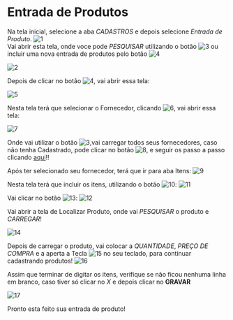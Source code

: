 # Entrada de Produtos

Na tela inicial, selecione a aba *CADASTROS* e depois selecione *Entrada de Produto*.
![1](/nfbr/img/premium/1.png)			
Vai abrir esta tela, onde voce pode *PESQUISAR* utilizando o botão ![3](/nfbr/img/29.png) ou incluir uma nova entrada de produtos pelo botão ![4](/nfbr/img/28.png)
 
![2](/nfbr/img/premium/2.png) 

Depois de clicar no botão ![4](/nfbr/img/28.png), vai abrir essa tela:

![5](/nfbr/img/premium/3.png) 

Nesta tela terá que selecionar o Fornecedor, clicando ![6](/nfbr/img/premium/4.png), vai abrir essa tela:

![7](/nfbr/img/premium/5.png)

Onde vai utilizar o botão ![3](/nfbr/img/29.png),vai carregar todos seus fornecedores, caso não tenha Cadastrado, pode clicar no botão ![8](/nfbr/img/premium/6.png), e seguir os passo a passo clicando [aqui](nfbr-cadastro-cliente-fornecedor.md)!!

Após ter selecionado seu fornecedor, terá que ir para aba Itens:
![9](/nfbr/img/premium/7.png)

Nesta tela terá que incluir os itens, utilizando o botão ![10](/nfbr/img/premium/9.png):
![11](/nfbr/img/premium/8.png)

Vai clicar no botão ![13](/nfbr/img/premium/11.png):
![12](/nfbr/img/premium/10.png)

Vai abrir a tela de Localizar Produto, onde vai *PESQUISAR* o produto e *CARREGAR*!

![14](/nfbr/img/premium/12.png)

Depois de carregar o produto, vai colocar a *QUANTIDADE*, *PREÇO DE COMPRA* e a aperta a Tecla ![15](/nfbr/img/premium/15.png) no seu teclado, para continuar cadastrando produtos!
![16](/nfbr/img/premium/16.png)

Assim que terminar de digitar os itens, verifique se não ficou nenhuma linha em branco, caso tiver só clicar no *X* e depois clicar no **GRAVAR**

![17](/nfbr/img/premium/17.png)

Pronto esta feito sua entrada de produto!